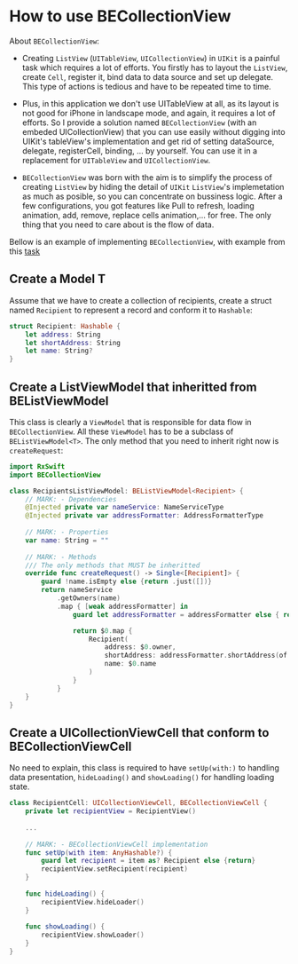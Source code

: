 # How to use BECollectionView
About `BECollectionView`:

- Creating `ListView` (`UITableView`, `UICollectionView`) in `UIKit` is a painful task which requires a lot of efforts. You firstly has to layout the `ListView`, create `Cell`, register it, bind data to data source and set up delegate. This type of actions is tedious and have to be repeated time to time.

- Plus, in this application we don't use UITableView at all, as its layout is not good for iPhone in landscape mode, and again, it requires a lot of efforts. So I provide a solution named `BECollectionView` (with an embeded UICollectionView) that you can use easily without digging into UIKit's tableView's implementation and get rid of setting dataSource, delegate, registerCell, binding, ... by yourself. You can use it in a replacement for `UITableView` and `UICollectionView`.

- `BECollectionView` was born with the aim is to simplify the process of creating `ListView` by hiding the detail of `UIKit` `ListView`'s implemetation as much as posible, so you can concentrate on bussiness logic. After a few configurations, you got features like Pull to refresh, loading animation, add, remove, replace cells animation,... for free. The only thing that you need to care about is the flow of data.

Bellow is an example of implementing `BECollectionView`, with example from this [task](https://p2pvalidator.atlassian.net/jira/software/projects/P2PW/boards/20?label=iOS&selectedIssue=P2PW-985)

## Create a Model T
Assume that we have to create a collection of recipients, create a struct named `Recipient` to represent a record and conform it to `Hashable`:
```swift
struct Recipient: Hashable {
    let address: String
    let shortAddress: String
    let name: String?
}
```

## Create a ListViewModel that inheritted from BEListViewModel<T>
This class is clearly a `ViewModel` that is responsible for data flow in `BECollectionView`. All these `ViewModel` has to be a subclass of `BEListViewModel<T>`. The only method that you need to inherit right now is `createRequest`:

```swift
import RxSwift
import BECollectionView

class RecipientsListViewModel: BEListViewModel<Recipient> {
    // MARK: - Dependencies
    @Injected private var nameService: NameServiceType
    @Injected private var addressFormatter: AddressFormatterType
    
    // MARK: - Properties
    var name: String = ""
    
    // MARK: - Methods
    /// The only methods that MUST be inheritted
    override func createRequest() -> Single<[Recipient]> {
        guard !name.isEmpty else {return .just([])}
        return nameService
            .getOwners(name)
            .map { [weak addressFormatter] in
                guard let addressFormatter = addressFormatter else { return [] }

                return $0.map {
                    Recipient(
                        address: $0.owner,
                        shortAddress: addressFormatter.shortAddress(of: $0.owner),
                        name: $0.name
                    )
                }
            }
    }
}
```

## Create a UICollectionViewCell that conform to BECollectionViewCell
No need to explain, this class is required to have `setUp(with:)` to handling data presentation, `hideLoading()` and `showLoading()` for handling loading state.

```swift
class RecipientCell: UICollectionViewCell, BECollectionViewCell {
    private let recipientView = RecipientView()
    
    ...
    
    // MARK: - BECollectionViewCell implementation
    func setUp(with item: AnyHashable?) {
        guard let recipient = item as? Recipient else {return}
        recipientView.setRecipient(recipient)
    }
    
    func hideLoading() {
        recipientView.hideLoader()
    }
    
    func showLoading() {
        recipientView.showLoader()
    }
}
```


